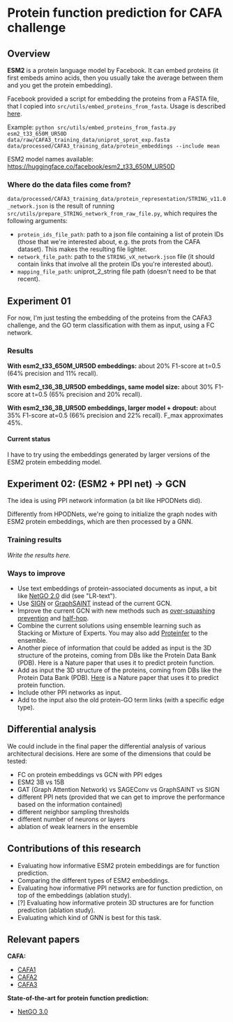 # Protein function prediction for CAFA challenge

## Overview

**ESM2** is a protein language model by Facebook. It can embed proteins (it first embeds amino acids, then you usually take the average between them and you get the protein embedding).

Facebook provided a script for embedding the proteins from a FASTA file, that I copied into `src/utils/embed_proteins_from_fasta`. Usage is described [here](https://github.com/facebookresearch/esm).

Example: `python src/utils/embed_proteins_from_fasta.py esm2_t33_650M_UR50D data/raw/CAFA3_training_data/uniprot_sprot_exp.fasta data/processed/CAFA3_training_data/protein_embeddings --include mean`

ESM2 model names available: https://huggingface.co/facebook/esm2_t33_650M_UR50D

### Where do the data files come from?

`data/processed/CAFA3_training_data/protein_representation/STRING_v11.0_network.json` is the result of running `src/utils/prepare_STRING_network_from_raw_file.py`, which requires the following arguments:

- `protein_ids_file_path`: path to a json file containing a list of protein IDs (those that we're interested about, e.g. the prots from the CAFA dataset). This makes the resulting file lighter.
- `network_file_path`: path to the `STRING_vX_network.json` file (it should contain links that involve all the protein IDs you're interested about).
- `mapping_file_path`: uniprot_2_string file path (doesn't need to be that recent).

## Experiment 01

For now, I'm just testing the embedding of the proteins from the CAFA3 challenge, and the GO term classification with them as input, using a FC network.

### Results

**With esm2_t33_650M_UR50D embeddings:** about 20% F1-score at t=0.5 (64% precision and 11% recall).

**With esm2_t36_3B_UR50D embeddings, same model size:** about 30% F1-score at t=0.5 (65% precision and 20% recall).

**With esm2_t36_3B_UR50D embeddings, larger model + dropout:** about 35% F1-score at=0.5 (66% precision and 22% recall). F_max approximates 45%.

#### Current status

I have to try using the embeddings generated by larger versions of the ESM2 protein embedding model.

## Experiment 02: (ESM2 + PPI net) -> GCN

The idea is using PPI network information (a bit like HPODNets did).

Differently from HPODNets, we're going to initialize the graph nodes with ESM2 protein embeddings, which are then processed by a GNN.

### Training results

_Write the results here._

### Ways to improve

- Use text embeddings of protein-associated documents as input, a bit like [NetGO 2.0](https://academic.oup.com/nar/article/49/W1/W469/6285266#267025483) did (see "LR-text").
- Use [SIGN](https://arxiv.org/pdf/2004.11198.pdf) or [GraphSAINT](https://arxiv.org/abs/1907.04931) instead of the current GCN.
- Improve the current GCN with new methods such as [over-squashing prevention](https://arxiv.org/abs/2306.03589) and [half-hop](https://www.linkedin.com/posts/petarvelickovic_icml2023-activity-7090395512402534401-TGxD/?utm_source=share&utm_medium=member_desktop).
- Combine the current solutions using ensemble learning such as Stacking or Mixture of Experts. You may also add [Proteinfer](https://google-research.github.io/proteinfer/) to the ensemble.
- Another piece of information that could be added as input is the 3D structure of the proteins, coming from DBs like the Protein Data Bank (PDB). Here is a Nature paper that uses it to predict protein function.
- Add as input the 3D structure of the proteins, coming from DBs like the Protein Data Bank (PDB). [Here](https://www.nature.com/articles/s41467-021-23303-9) is a Nature paper that uses it to predict protein function.
- Include other PPI networks as input.
- Add to the input also the old protein-GO term links (with a specific edge type).

## Differential analysis

We could include in the final paper the differential analysis of various architectural decisions. Here are some of the dimensions that could be tested:
- FC on protein embeddings vs GCN with PPI edges
- ESM2 3B vs 15B
- GAT (Graph Attention Network) vs SAGEConv vs GraphSAINT vs SIGN
- different PPI nets (provided that we can get to improve the performance based on the information contained)
- different neighbor sampling thresholds
- different number of neurons or layers
- ablation of weak learners in the ensemble

## Contributions of this research

- Evaluating how informative ESM2 protein embeddings are for function prediction.
- Comparing the different types of ESM2 embeddings.
- Evaluating how informative PPI networks are for function prediction, on top of the embeddings (ablation study).
- \[?\] Evaluating how informative protein 3D structures are for function prediction (ablation study).
- Evaluating which kind of GNN is best for this task.

## Relevant papers

**CAFA:**
- [CAFA1](http://www.ncbi.nlm.nih.gov/pubmed/23353650)
- [CAFA2](http://www.ncbi.nlm.nih.gov/pubmed/27604469)
- [CAFA3](https://genomebiology.biomedcentral.com/articles/10.1186/s13059-019-1835-8)

**State-of-the-art for protein function prediction:**
- [NetGO 3.0](https://www.sciencedirect.com/science/article/pii/S1672022923000669)